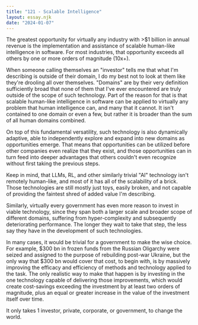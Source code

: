 ```yaml
---
title: "121 - Scalable Intelligence"
layout: essay.njk
date: "2024-01-07"
---
```


The greatest opportunity for virtually any industry with >$1 billion in annual revenue is the implementation and assistance of scalable human-like intelligence in software. For most industries, that opportunity exceeds all others by one or more orders of magnitude (10x+).

When someone calling themselves an "investor" tells me that what I'm describing is outside of their domain, I do my best not to look at them like they're drooling all over themselves. "Domains" are by their very definition sufficiently broad that none of them that I've ever encountered are truly outside of the scope of such technology. Part of the reason for that is that scalable human-like intelligence in software can be applied to virtually any problem that human intelligence can, and many that it cannot. It isn't contained to one domain or even a few, but rather it is broader than the sum of all human domains combined.

On top of this fundamental versatility, such technology is also dynamically adaptive, able to independently explore and expand into new domains as opportunities emerge. That means that opportunities can be utilized before other companies even realize that they exist, and those opportunities can in turn feed into deeper advantages that others couldn't even recognize without first taking the previous steps.

Keep in mind, that LLMs, RL, and other similarly trivial "AI" technology isn't remotely human-like, and most of it has all of the scalability of a brick. Those technologies are still mostly just toys, easily broken, and not capable of providing the faintest shred of added value I'm describing.

Similarly, virtually every government has even more reason to invest in viable technology, since they span both a larger scale and broader scope of different domains, suffering from hyper-complexity and subsequently deteriorating performance. The longer they wait to take that step, the less say they have in the development of such technologies.

In many cases, it would be trivial for a government to make the wise choice. For example, $300 bn in frozen funds from the Russian Oligarchy were seized and assigned to the purpose of rebuilding post-war Ukraine, but the only way that $300 bn would cover that cost, to begin with, is by massively improving the efficacy and efficiency of methods and technology applied to the task. The only realistic way to make that happen is by investing in the one technology capable of delivering those improvements, which would create cost-savings exceeding the investment by at least two orders of magnitude, plus an equal or greater increase in the value of the investment itself over time.

It only takes 1 investor, private, corporate, or government, to change the world.
